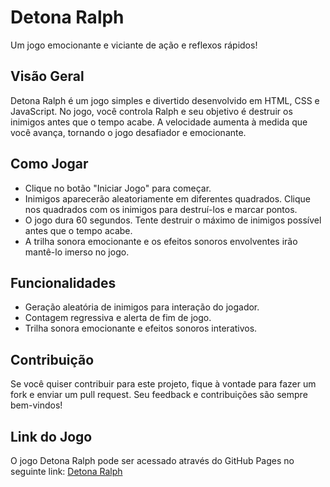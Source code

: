 # Detona Ralph

Um jogo emocionante e viciante de ação e reflexos rápidos!

## Visão Geral

Detona Ralph é um jogo simples e divertido desenvolvido em HTML, CSS e JavaScript. No jogo, você controla Ralph e seu objetivo é destruir os inimigos antes que o tempo acabe. A velocidade aumenta à medida que você avança, tornando o jogo desafiador e emocionante.

## Como Jogar

- Clique no botão "Iniciar Jogo" para começar.
- Inimigos aparecerão aleatoriamente em diferentes quadrados. Clique nos quadrados com os inimigos para destruí-los e marcar pontos.
- O jogo dura 60 segundos. Tente destruir o máximo de inimigos possível antes que o tempo acabe.
- A trilha sonora emocionante e os efeitos sonoros envolventes irão mantê-lo imerso no jogo.

## Funcionalidades

- Geração aleatória de inimigos para interação do jogador.
- Contagem regressiva e alerta de fim de jogo.
- Trilha sonora emocionante e efeitos sonoros interativos.

## Contribuição

Se você quiser contribuir para este projeto, fique à vontade para fazer um fork e enviar um pull request. Seu feedback e contribuições são sempre bem-vindos!

## Link do Jogo

O jogo Detona Ralph pode ser acessado através do GitHub Pages no seguinte link: [Detona Ralph](https://seu-usuario.github.io/detona-ralph)
